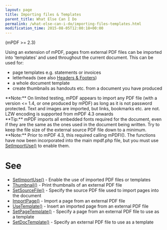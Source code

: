```yaml
---
layout: page
title: Importing files & Templates
parent_title: What Else Can I Do
permalink: /what-else-can-i-do/importing-files-templates.html
modification_time: 2015-08-05T12:00:18+00:00
---
```


(mPDF &gt;= 2.3)

Using an extension of mPDF, pages from external PDF files can be imported into 'templates' and used throughout the current document. This can be used for:

<ul>
<li>page templates e.g. statements or invoices</li>
<li>letterheads (see also <a href="{{ "/headers-footers/headers-footers.html" | prepend: site.baseurl }}">Headers &amp; Footers</a>)</li>
<li>a whole document template</li>
<li>create thumbnails as handouts etc. from a document you have produced</li>
</ul>

<div class="alert alert-info" role="alert">**Note:** On limited testing, mPDF appears to import any PDF file (with a version &lt;= 1.4, or one produced by mPDF) as long as it is not password protected. Text and images are imported, but links, bookmarks etc. are not. LZW encoding is supported from mPDF 4.3 onwards</div>

<div class="alert alert-success" role="alert">**Tip:** mPDF imports all embedded fonts required for the document, even if they are the same as the ones used in the document being written. Try to keep the file size of the external source PDF file down to a minimum.</div>

<div class="alert alert-info" role="alert">**Note:** Prior to mPDF 4.3, this required calling mPDFI(). The functions have now been incorporated into the main mpdf.php file, but you must use <a href="{{ "/reference/mpdf-functions/setimportuse.html" | prepend: site.baseurl }}">SetImportUse()</a> to enable them.</div>

# See

<ul>
<li><a href="{{ "/reference/mpdf-functions/setimportuse.html" | prepend: site.baseurl }}">SetImportUse()</a> - Enable the use of imported PDF files or templates</li>
<li><a href="{{ "/reference/mpdf-functions/thumbnail.html" | prepend: site.baseurl }}">Thumbnail()</a> - Print thumbnails of an external PDF file

</li>
<li><a href="{{ "/reference/mpdf-functions/setsourcefile.html" | prepend: site.baseurl }}">SetSourceFile()</a> - Specify the source PDF file used to import pages into the document

</li>
<li><a href="{{ "/reference/mpdf-functions/importpage.html" | prepend: site.baseurl }}">ImportPage()</a> - Import a page from an external PDF file

</li>
<li><a href="{{ "/reference/mpdf-functions/usetemplate.html" | prepend: site.baseurl }}">UseTemplate()</a> - Insert an imported page from an external PDF file

</li>
<li><a href="{{ "/reference/mpdf-functions/setpagetemplate.html" | prepend: site.baseurl }}">SetPageTemplate()</a> - Specify a page from an external PDF file to use as a template

</li>
<li><a href="{{ "/reference/mpdf-functions/setdoctemplate.html" | prepend: site.baseurl }}">SetDocTemplate()</a> - Specify an external PDF file to use as a template</li>
</ul>
